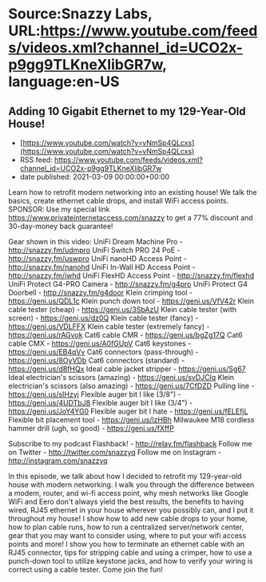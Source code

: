 # Source:Snazzy Labs, URL:https://www.youtube.com/feeds/videos.xml?channel_id=UCO2x-p9gg9TLKneXlibGR7w, language:en-US

## Adding 10 Gigabit Ethernet to my 129-Year-Old House!
 - [https://www.youtube.com/watch?v=vNmSp4QLcxs](https://www.youtube.com/watch?v=vNmSp4QLcxs)
 - RSS feed: https://www.youtube.com/feeds/videos.xml?channel_id=UCO2x-p9gg9TLKneXlibGR7w
 - date published: 2021-03-09 00:00:00+00:00

Learn how to retrofit modern networking into an existing house! We talk the basics, create ethernet cable drops, and install WiFi access points.
SPONSOR: Use my special link https://www.privateinternetaccess.com/snazzy to get a 77% discount and 30-day-money back guarantee!

Gear shown in this video:
UniFi Dream Machine Pro - http://snazzy.fm/udmpro
UniFi Switch PRO 24 PoE - http://snazzy.fm/uswpro
UniFi nanoHD Access Point - http://snazzy.fm/nanohd
UniFi In-Wall HD Access Point - http://snazzy.fm/iwhd
UniFi FlexHD Access Point - http://snazzy.fm/flexhd
UniFi Protect G4-PRO Camera - http://snazzy.fm/g4pro
UniFi Protect G4 Doorbell - http://snazzy.fm/g4door
Klein crimping tool - https://geni.us/QDL1c
Klein punch down tool - https://geni.us/VfV42r
Klein cable tester (cheap) - https://geni.us/3SbAzU
Klein cable tester (with screen) - https://geni.us/dz0Q
Klein cable tester (fancy) - https://geni.us/VDLFFX
Klein cable tester (extremely fancy) - https://geni.us/rAGvok
Cat6 cable CMR - https://geni.us/bgZg17Q
Cat6 cable CMX - https://geni.us/A0fGUpV
Cat6 keystones - https://geni.us/EB4qVv
Cat6 connectors (pass-through) - https://geni.us/8OyVDb
Cat6 connectors (standard) - https://geni.us/d8fHQx
Ideal cable jacket stripper - https://geni.us/Sg67
Ideal electrician's scissors (amazing) - https://geni.us/svDJClq
Klein electrician's scissors (also amazing) - https://geni.us/7CfDZD
Pulling line - https://geni.us/sIHzyj
Flexible auger bit I like (3/8") - https://geni.us/4UDTbJ8
Flexible auger bit I like (3/4") - https://geni.us/JoY4YG0
Flexible auger bit I hate - https://geni.us/fELEfjL
Flexible bit placement tool - https://geni.us/lzHBh
Milwaukee M18 cordless hammer drill (ugh, so good) - https://geni.us/fXffP

Subscribe to my podcast Flashback! - http://relay.fm/flashback
Follow me on Twitter - http://twitter.com/snazzyq
Follow me on Instagram - http://instagram.com/snazzyq

In this episode, we talk about how I decided to retrofit my 129-year-old house with modern networking. I walk you through the difference between a modem, router, and wi-fi access point, why mesh networks like Google WiFi and Eero don't always yield the best results, the benefits to having wired, RJ45 ethernet in your house wherever you possibly can, and I put it throughout my house! I show how to add new cable drops to your home, how to plan cable runs, how to run a centralized server/network center, gear that you may want to consider using, where to put your wifi access points and more! I show you how to terminate an ethernet cable with an RJ45 connector, tips for stripping cable and using a crimper, how to use a punch-down tool to utilize keystone jacks, and how to verify your wiring is correct using a cable tester. Come join the fun!


